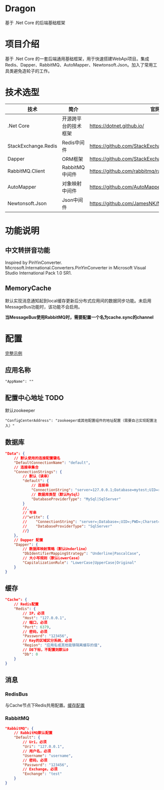 # Dragon

基于 .Net Core 的后端基础框架

# 项目介绍

基于 .Net Core 的一套后端通用基础框架，用于快速搭建WebApi项目。集成Redis、Dapper、RabbitMQ、AutoMapper、Newtonsoft.Json。加入了常用工具类避免造轮子的工作。

# 技术选型

|技术|简介|官网|
|-----|-----|-----|
|.Net Core|开源跨平台的技术框架|https://dotnet.github.io/|
|StackExchange.Redis|Redis中间件|https://github.com/StackExchange/StackExchange.Redis|
|Dapper|ORM框架|https://github.com/StackExchange/Dapper|
|RabbitMQ.Client|RabbitMQ中间件|https://github.com/rabbitmq/rabbitmq-dotnet-client|
|AutoMapper|对象映射中间件|https://github.com/AutoMapper/AutoMapper|
|Newtonsoft.Json|Json中间件|https://github.com/JamesNK/Newtonsoft.Json|

# 功能说明

## 中文转拼音功能
Inspired by PinYinConverter.<br />
Microsoft.International.Converters.PinYinConverter in Microsoft Visual Studio International Pack 1.0 SR1.

## MemoryCache

默认实现消息通知起到local缓存更新后分布式应用间的数据同步功能。未启用MessageBus功能时，该功能不会启用。

**当MessageBus使用RabbitMQ时，需要配置一个名为cache.sync的channel**

# 配置

[完整示例](Samples/Dragon.Samples.WepApi/appsettings.json)

## 应用名称

``` text
"AppName": ""
```

## 配置中心地址 TODO

默认zookeeper

``` text
"ConfigCenterAddress": "zookeeper或其他配置组件的地址配置（需要自己实现配置注入）"
```

## 数据库

``` json
"Data": {
    // 默认使用的连接配置键名
    "DefaultConnectionName": "default",
    // 连接串集合
	"ConnectionStrings": {
        // 默认（读串）
		"default": {
            // 连接串
			"ConnectionString": "server=127.0.0.1;Database=mytest;UID=root;PWD=root;SslMode=None;",
            // 数据库类型（默认MySql）
			"DatabaseProviderType": "MySql|SqlServer"
		}
        //,
        // 写串
        //"write": {
        //    "ConnectionString": "server=;Database=;UID=;PWD=;Charset=utf8;SslMode=None;",
        //    "DatabaseProviderType": "SqlServer"
        //}
	},
    // Dapper 配置
	"Dapper": {
        // 数据库映射策略（默认Underline）
		"DbIdentifierMappingStrategy": "Underline|PascalCase",
        // 大小写规则（默认LowerCase）
		"CapitalizationRule": "LowerCase|UpperCase|Original"
	}
}
```

## 缓存

``` json
"Cache": {
    // Redis配置
	"Redis": {
        // IP，必须
        "Host": "127.0.0.1",
        // 端口，必须
        "Port": 6379,
        // 密码，必须
        "Password": "123456",
        // Key的区域区分系统，必须
        "Region": "应用名或其他能够隔离缓存的值",
        // DB下标，不配置则默认0
		"Db": 0
	}
}
```

## 消息

### RedisBus

与Cache节点下Redis共用配置。[缓存配置](#缓存)

### RabbitMQ

``` json
"RabbitMQ": {
    // RabbitMQ默认配置
	"Default": {
        // Uri，必须
        "Uri": "127.0.0.1",
        // 用户名，必须
        "Username": "username",
        // 密码，必须
        "Password": "123456",
        // Exchange，必须
        "Exchange": "test"
	}
}
```






